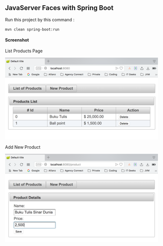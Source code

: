 ## JavaServer Faces with Spring Boot

Run this project by this command :

`mvn clean spring-boot:run`

#### Screenshot

List Products Page

![List Products Page](img/list.png "List Product Page")

Add New Product

![Add New Product](img/add.png "Add New Product")
